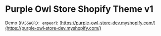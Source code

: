 # Purple Owl Store Shopify Theme v1

Demo (`PASSWORD: empeor`): [https://purple-owl-store-dev.myshopify.com/](https://purple-owl-store-dev.myshopify.com/)
